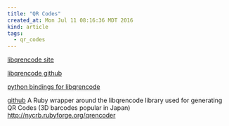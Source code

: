 ```yaml
---
title: "QR Codes"
created_at: Mon Jul 11 08:16:36 MDT 2016
kind: article
tags:
  - qr_codes
---
```


<a href="fukuchi.org/works/qrencode/o" target="_blank">libqrencode site</a>


<a href="https://github.com/fukuchi/libqrencode" target="_blank">libqrencode github</a>

<a href="http://github.com/bitly/pyqrencode" target="_blank">python bindings for libqrencode</a>


<a href="https://github.com/harrisj/qrencoder" target="_blank">github</a>
A Ruby wrapper around the libqrencode library used for generating QR Codes (3D barcodes popular in Japan) http://nycrb.rubyforge.org/qrencoder

<!--
html boilerplate
<a href="" target="_blank"></a>
<a name=""></a>
<img src="" width="400px">
<ul>
  <li></li>
</ul>
<pre>
</pre>
<pre><code>
</code></pre>
-->

